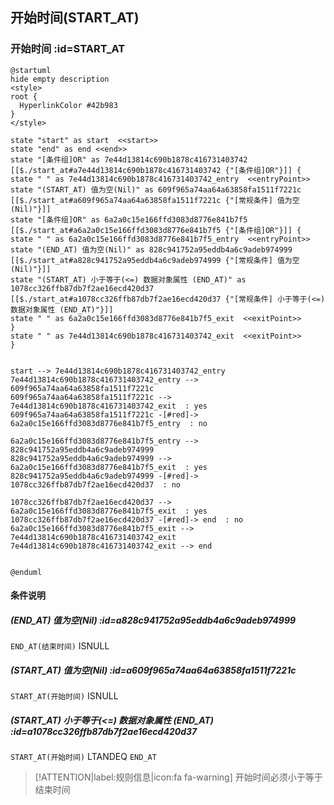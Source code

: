 ## 开始时间(START_AT) <!-- {docsify-ignore-all} -->

   

### 开始时间 :id=START_AT

```plantuml
@startuml
hide empty description
<style>
root {
  HyperlinkColor #42b983
}
</style>

state "start" as start  <<start>>
state "end" as end <<end>>
state "[条件组]OR" as 7e44d13814c690b1878c416731403742 [[$./start_at#a7e44d13814c690b1878c416731403742 {"[条件组]OR"}]] {
state " " as 7e44d13814c690b1878c416731403742_entry  <<entryPoint>>
state "(START_AT) 值为空(Nil)" as 609f965a74aa64a63858fa1511f7221c [[$./start_at#a609f965a74aa64a63858fa1511f7221c {"[常规条件] 值为空(Nil)"}]]
state "[条件组]OR" as 6a2a0c15e166ffd3083d8776e841b7f5 [[$./start_at#a6a2a0c15e166ffd3083d8776e841b7f5 {"[条件组]OR"}]] {
state " " as 6a2a0c15e166ffd3083d8776e841b7f5_entry  <<entryPoint>>
state "(END_AT) 值为空(Nil)" as 828c941752a95eddb4a6c9adeb974999 [[$./start_at#a828c941752a95eddb4a6c9adeb974999 {"[常规条件] 值为空(Nil)"}]]
state "(START_AT) 小于等于(<=) 数据对象属性 (END_AT)" as 1078cc326ffb87db7f2ae16ecd420d37 [[$./start_at#a1078cc326ffb87db7f2ae16ecd420d37 {"[常规条件] 小于等于(<=) 数据对象属性 (END_AT)"}]]
state " " as 6a2a0c15e166ffd3083d8776e841b7f5_exit  <<exitPoint>>
}
state " " as 7e44d13814c690b1878c416731403742_exit  <<exitPoint>>
}


start --> 7e44d13814c690b1878c416731403742_entry 
7e44d13814c690b1878c416731403742_entry --> 609f965a74aa64a63858fa1511f7221c 
609f965a74aa64a63858fa1511f7221c --> 7e44d13814c690b1878c416731403742_exit  : yes
609f965a74aa64a63858fa1511f7221c -[#red]-> 6a2a0c15e166ffd3083d8776e841b7f5_entry  : no

6a2a0c15e166ffd3083d8776e841b7f5_entry --> 828c941752a95eddb4a6c9adeb974999 
828c941752a95eddb4a6c9adeb974999 --> 6a2a0c15e166ffd3083d8776e841b7f5_exit  : yes
828c941752a95eddb4a6c9adeb974999 -[#red]-> 1078cc326ffb87db7f2ae16ecd420d37  : no

1078cc326ffb87db7f2ae16ecd420d37 --> 6a2a0c15e166ffd3083d8776e841b7f5_exit  : yes
1078cc326ffb87db7f2ae16ecd420d37 -[#red]-> end  : no
6a2a0c15e166ffd3083d8776e841b7f5_exit --> 7e44d13814c690b1878c416731403742_exit 
7e44d13814c690b1878c416731403742_exit --> end 


@enduml
```

#### 条件说明

##### (END_AT) 值为空(Nil) :id=a828c941752a95eddb4a6c9adeb974999



`END_AT(结束时间)` ISNULL 

##### (START_AT) 值为空(Nil) :id=a609f965a74aa64a63858fa1511f7221c



`START_AT(开始时间)` ISNULL 

##### (START_AT) 小于等于(<=) 数据对象属性 (END_AT) :id=a1078cc326ffb87db7f2ae16ecd420d37



`START_AT(开始时间)` LTANDEQ  `END_AT`

> [!ATTENTION|label:规则信息|icon:fa fa-warning]
> 开始时间必须小于等于结束时间







